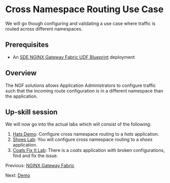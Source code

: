 # Cross Namespace Routing Use Case

We will go though configuring and validating a use case where traffic is routed across different
namespaces.

## Prerequisites

* An [SDE NGINX Gateway Fabric UDF Blueprint](http://go/sde-ngf-udf) deployment

## Overview

The NGF solutions allows Application Administrators to configure traffic such that the incoming
route configuration is in a different namespace than the application.

## Up-skill session

We will now go into the actual labs which will consist of the following:

1. [Hats Demo](demo/README.md): Configure cross namespace routing to a *hats* application.
2. [Shoes Lab](lab/README.md): You will configure cross namespace routing to a *shoes* application.
3. [Coats Fix It Lab](fixit/README.md): There is a *coats* application with broken configurations,
   find and fix the issue.

Previous: [NGINX Gateway Fabric](../README.md)

Next: [Demo](demo/README.md)
